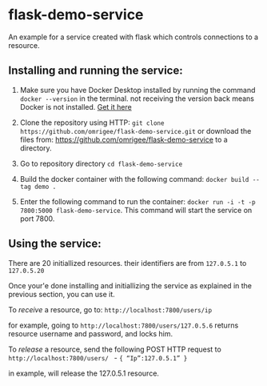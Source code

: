 # flask-demo-service
An example for a service created with flask which controls connections to a resource.


## Installing and running the service:

1. Make sure you have Docker Desktop installed by running the command `docker --version` in the terminal. 
   not receiving the version back means Docker is not installed.
   [Get it here](https://www.docker.com/products/docker-desktop)

2. Clone the repository using HTTP:
`git clone https://github.com/omrigee/flask-demo-service.git`
     or
download the files from:
 https://github.com/omrigee/flask-demo-service to a directory.

3. Go to repository directory
   `cd flask-demo-service`
   
4. Build the docker container with the following command:
   `docker build --tag demo . `

5. Enter the following command to run the container:
   `docker run -i -t -p 7800:5000 flask-demo-service`.
  This command will start the service on port 7800.
    

## Using the service:

  There are 20 initiallized resources. 
  their identifiers are from `127.0.5.1` to `127.0.5.20`
  
  Once your'e done installing and initiallizing the service as explained in the previous section, you can use it. 

  To *receive* a resource, go to: 
  `http://localhost:7800/users/ip`

  for example, going to 
  `http://localhost:7800/users/127.0.5.6`
  returns resource username and password, and locks him. 

  
  To *release* a resource, send the following POST HTTP request to
   `http://localhost:7800/users/ ` - 
   `
   {
    “Ip”:127.0.5.1”
   }
   `

   in example, will release the 127.0.5.1 resource.


   
